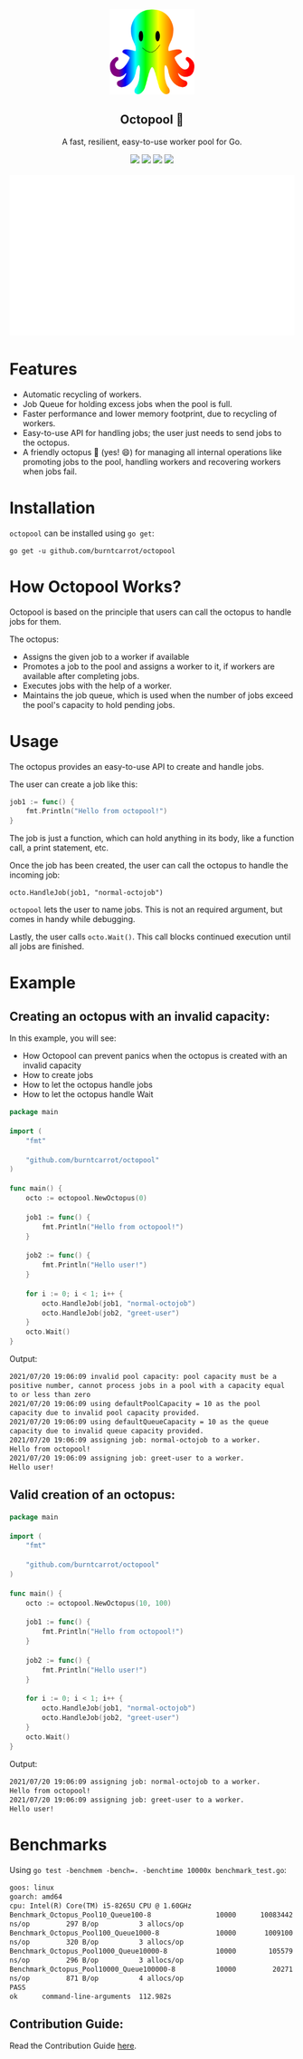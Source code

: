 <div align = "center">
    <img src = "static/octo.png" width="150" height="150">
    <h2>Octopool 🐙</h2>
    <p>A fast, resilient, easy-to-use worker pool for Go.</p>
    <a href = "https://github.com/burntcarrot/octopool/actions?workflow=Tests"><img src = "https://github.com/burntcarrot/octopool/workflows/Tests/badge.svg"></a>
	<a href="https://codecov.io/gh/burntcarrot/octopool"><img src="https://codecov.io/gh/burntcarrot/octopool/branch/main/graph/badge.svg"/></a>
	<a href="https://goreportcard.com/report/github.com/burntcarrot/octopool"><img src="https://goreportcard.com/badge/github.com/burntcarrot/octopool" /></a>
	<a href="https://pkg.go.dev/github.com/burntcarrot/octopool"><img src="https://godoc.org/github.com/burntcarrot/octopool?status.svg" /></a>
	<br><br>
	<img src = "static/term-preview-octopool.svg">
</div>

# Features

- Automatic recycling of workers.
- Job Queue for holding excess jobs when the pool is full.
- Faster performance and lower memory footprint, due to recycling of workers.
- Easy-to-use API for handling jobs; the user just needs to send jobs to the octopus.
- A friendly octopus 🐙 (yes! 😄) for managing all internal operations like promoting jobs to the pool, handling workers and recovering workers when jobs fail.


# Installation

`octopool` can be installed using `go get`:

```
go get -u github.com/burntcarrot/octopool
```

# How Octopool Works?

Octopool is based on the principle that users can call the octopus to handle jobs for them.

The octopus:
- Assigns the given job to a worker if available
- Promotes a job to the pool and assigns a worker to it, if workers are available after completing jobs.
- Executes jobs with the help of a worker.
- Maintains the job queue, which is used when the number of jobs exceed the pool's capacity to hold pending jobs.

# Usage

The octopus provides an easy-to-use API to create and handle jobs.

The user can create a job like this:

```go
job1 := func() {
    fmt.Println("Hello from octopool!")
}
```

The job is just a function, which can hold anything in its body, like a function call, a print statement, etc.

Once the job has been created, the user can call the octopus to handle the incoming job:

```
octo.HandleJob(job1, "normal-octojob")
```

`octopool` lets the user to name jobs. This is not an required argument, but comes in handy while debugging.

Lastly, the user calls `octo.Wait()`.  This call blocks continued execution until all jobs are finished.

# Example

## Creating an octopus with an invalid capacity:

In this example, you will see:
- How Octopool can prevent panics when the octopus is created with an invalid capacity
- How to create jobs
- How to let the octopus handle jobs
- How to let the octopus handle Wait

```go
package main

import (
	"fmt"

	"github.com/burntcarrot/octopool"
)

func main() {
	octo := octopool.NewOctopus(0)

	job1 := func() {
		fmt.Println("Hello from octopool!")
	}

	job2 := func() {
		fmt.Println("Hello user!")
	}

	for i := 0; i < 1; i++ {
		octo.HandleJob(job1, "normal-octojob")
		octo.HandleJob(job2, "greet-user")
	}
	octo.Wait()
}
```

Output:

```
2021/07/20 19:06:09 invalid pool capacity: pool capacity must be a positive number, cannot process jobs in a pool with a capacity equal to or less than zero
2021/07/20 19:06:09 using defaultPoolCapacity = 10 as the pool capacity due to invalid pool capacity provided.
2021/07/20 19:06:09 using defaultQueueCapacity = 10 as the queue capacity due to invalid queue capacity provided.
2021/07/20 19:06:09 assigning job: normal-octojob to a worker.
Hello from octopool!
2021/07/20 19:06:09 assigning job: greet-user to a worker.
Hello user!
```

## Valid creation of an octopus:

```go
package main

import (
	"fmt"

	"github.com/burntcarrot/octopool"
)

func main() {
	octo := octopool.NewOctopus(10, 100)

	job1 := func() {
		fmt.Println("Hello from octopool!")
	}

	job2 := func() {
		fmt.Println("Hello user!")
	}

	for i := 0; i < 1; i++ {
		octo.HandleJob(job1, "normal-octojob")
		octo.HandleJob(job2, "greet-user")
	}
	octo.Wait()
}
```

Output:

```
2021/07/20 19:06:09 assigning job: normal-octojob to a worker.
Hello from octopool!
2021/07/20 19:06:09 assigning job: greet-user to a worker.
Hello user!
```

# Benchmarks

Using `go test -benchmem -bench=. -benchtime 10000x benchmark_test.go`:

```
goos: linux
goarch: amd64
cpu: Intel(R) Core(TM) i5-8265U CPU @ 1.60GHz
Benchmark_Octopus_Pool10_Queue100-8           	   10000	  10083442 ns/op	     297 B/op	       3 allocs/op
Benchmark_Octopus_Pool100_Queue1000-8         	   10000	   1009100 ns/op	     320 B/op	       3 allocs/op
Benchmark_Octopus_Pool1000_Queue10000-8       	   10000	    105579 ns/op	     296 B/op	       3 allocs/op
Benchmark_Octopus_Pool10000_Queue100000-8     	   10000	     20271 ns/op	     871 B/op	       4 allocs/op
PASS
ok  	command-line-arguments	112.982s
```

## Contribution Guide:

Read the Contribution Guide [here](CONTRIBUTING.md).

